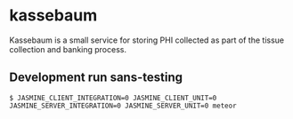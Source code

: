 kassebaum
=========

Kassebaum is a small service for storing PHI collected as part of the tissue collection and banking process.

## Development run sans-testing

```shell
$ JASMINE_CLIENT_INTEGRATION=0 JASMINE_CLIENT_UNIT=0 JASMINE_SERVER_INTEGRATION=0 JASMINE_SERVER_UNIT=0 meteor
```
